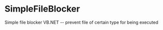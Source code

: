 SimpleFileBlocker
=================

Simple file blocker VB.NET -- prevent file of certain type for being executed 
